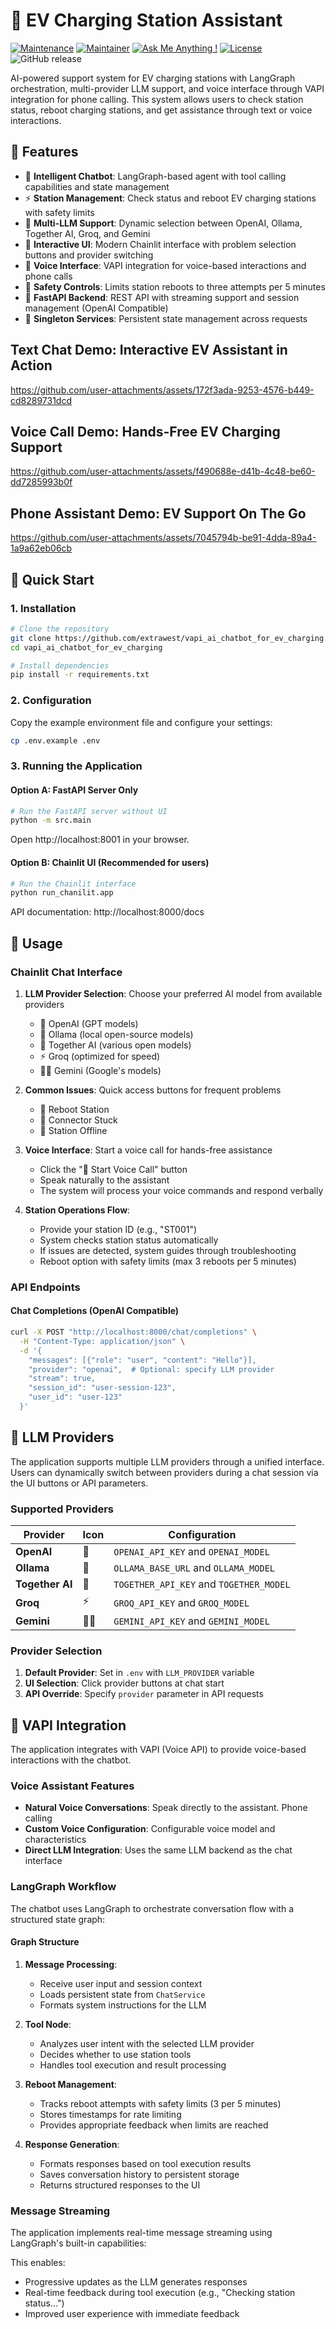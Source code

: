 # 🤖 EV Charging Station Assistant

[![Maintenance](https://img.shields.io/badge/Maintained%3F-yes-green.svg)]()
[![Maintainer](https://img.shields.io/static/v1?label=Yevhen%20Ruban&message=Maintainer&color=red)](mailto:yevhen.ruban@extrawest.com)
[![Ask Me Anything !](https://img.shields.io/badge/Ask%20me-anything-1abc9c.svg)]()
[![License](https://img.shields.io/badge/License-Apache_2.0-blue.svg)](https://opensource.org/licenses/Apache-2.0)
![GitHub release](https://img.shields.io/badge/release-v1.0.0-blue)

AI-powered support system for EV charging stations with LangGraph orchestration, multi-provider LLM support, and voice interface through VAPI integration for phone calling. This system allows users to check station status, reboot charging stations, and get assistance through text or voice interactions.

## 🌟 Features

- 🤖 **Intelligent Chatbot**: LangGraph-based agent with tool calling capabilities and state management
- ⚡ **Station Management**: Check status and reboot EV charging stations with safety limits
- 🔄 **Multi-LLM Support**: Dynamic selection between OpenAI, Ollama, Together AI, Groq, and Gemini
- 💬 **Interactive UI**: Modern Chainlit interface with problem selection buttons and provider switching
- 🎤 **Voice Interface**: VAPI integration for voice-based interactions and phone calls
- 🚨 **Safety Controls**: Limits station reboots to three attempts per 5 minutes
- 🔧 **FastAPI Backend**: REST API with streaming support and session management (OpenAI Compatible)
- 💾 **Singleton Services**: Persistent state management across requests

## Text Chat Demo: Interactive EV Assistant in Action




https://github.com/user-attachments/assets/172f3ada-9253-4576-b449-cd8289731dcd




## Voice Call Demo: Hands-Free EV Charging Support




https://github.com/user-attachments/assets/f490688e-d41b-4c48-be60-dd7285993b0f




## Phone Assistant Demo: EV Support On The Go




https://github.com/user-attachments/assets/7045794b-be91-4dda-89a4-1a9a62eb06cb




## 🚀 Quick Start

### 1. Installation

```bash
# Clone the repository
git clone https://github.com/extrawest/vapi_ai_chatbot_for_ev_charging.git
cd vapi_ai_chatbot_for_ev_charging

# Install dependencies
pip install -r requirements.txt
```

### 2. Configuration

Copy the example environment file and configure your settings:

```bash
cp .env.example .env
```

### 3. Running the Application

#### Option A: FastAPI Server Only

```bash
# Run the FastAPI server without UI
python -m src.main
```

Open http://localhost:8001 in your browser.

#### Option B: Chainlit UI (Recommended for users)

```bash
# Run the Chainlit interface
python run_chanilit.app
```

API documentation: http://localhost:8000/docs

## 💬 Usage

### Chainlit Chat Interface

1. **LLM Provider Selection**: Choose your preferred AI model from available providers
   - 🧠 OpenAI (GPT models)
   - 🦙 Ollama (local open-source models)
   - 🤝 Together AI (various open models)
   - ⚡ Groq (optimized for speed)
   - 👨‍🚀 Gemini (Google's models)

2. **Common Issues**: Quick access buttons for frequent problems
   - 🔄 Reboot Station
   - 🔌 Connector Stuck
   - 📴 Station Offline

3. **Voice Interface**: Start a voice call for hands-free assistance
   - Click the "🎤 Start Voice Call" button
   - Speak naturally to the assistant
   - The system will process your voice commands and respond verbally

4. **Station Operations Flow**:
   - Provide your station ID (e.g., "ST001")
   - System checks station status automatically
   - If issues are detected, system guides through troubleshooting
   - Reboot option with safety limits (max 3 reboots per 5 minutes)

### API Endpoints

#### Chat Completions (OpenAI Compatible)
```bash
curl -X POST "http://localhost:8000/chat/completions" \
  -H "Content-Type: application/json" \
  -d '{
    "messages": [{"role": "user", "content": "Hello"}],
    "provider": "openai",  # Optional: specify LLM provider
    "stream": true,
    "session_id": "user-session-123",
    "user_id": "user-123"
  }'
```

## 🤖 LLM Providers

The application supports multiple LLM providers through a unified interface. Users can dynamically switch between providers during a chat session via the UI buttons or API parameters.

### Supported Providers

| Provider | Icon | Configuration                       |
|----------|---|-------------------------------------|
| **OpenAI** | 🧠 | `OPENAI_API_KEY` and `OPENAI_MODEL` |
| **Ollama** | 🦙 | `OLLAMA_BASE_URL` and `OLLAMA_MODEL`|
| **Together AI** | 🤝 | `TOGETHER_API_KEY` and `TOGETHER_MODEL`|
| **Groq** | ⚡ | `GROQ_API_KEY` and `GROQ_MODEL`|
| **Gemini** | 👨‍🚀 | `GEMINI_API_KEY` and `GEMINI_MODEL`|

### Provider Selection

1. **Default Provider**: Set in `.env` with `LLM_PROVIDER` variable
2. **UI Selection**: Click provider buttons at chat start
3. **API Override**: Specify `provider` parameter in API requests

## 🎤 VAPI Integration

The application integrates with VAPI (Voice API) to provide voice-based interactions with the chatbot.

### Voice Assistant Features

- **Natural Voice Conversations**: Speak directly to the assistant. Phone calling
- **Custom Voice Configuration**: Configurable voice model and characteristics
- **Direct LLM Integration**: Uses the same LLM backend as the chat interface

### LangGraph Workflow

The chatbot uses LangGraph to orchestrate conversation flow with a structured state graph:

#### Graph Structure

1. **Message Processing**:
   - Receive user input and session context
   - Loads persistent state from `ChatService`
   - Formats system instructions for the LLM

2. **Tool Node**:
   - Analyzes user intent with the selected LLM provider
   - Decides whether to use station tools
   - Handles tool execution and result processing

3. **Reboot Management**:
   - Tracks reboot attempts with safety limits (3 per 5 minutes)
   - Stores timestamps for rate limiting
   - Provides appropriate feedback when limits are reached

4. **Response Generation**:
   - Formats responses based on tool execution results
   - Saves conversation history to persistent storage
   - Returns structured responses to the UI

### Message Streaming

The application implements real-time message streaming using LangGraph's built-in capabilities:

This enables:

- Progressive updates as the LLM generates responses
- Real-time feedback during tool execution (e.g., "Checking station status...")
- Improved user experience with immediate feedback
